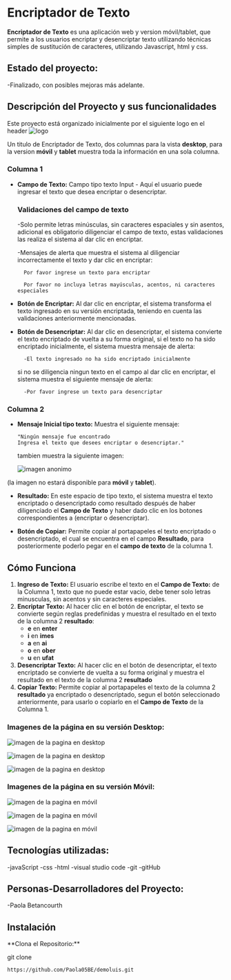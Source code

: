 <h1>Encriptador de Texto</h1>

**Encriptador de Texto** es una aplicación web y version móvil/tablet, que permite a los usuarios encriptar y desencriptar texto utilizando técnicas simples de sustitución de caracteres, utilizando Javascript, html y css.


<h2>Estado del proyecto:</h2>
-Finalizado, con posibles mejoras más adelante.

<h2>Descripción del Proyecto y sus funcionalidades</h2>

Este proyecto está organizado inicialmente por el siguiente logo en el header ![logo](./assets/Logo.png)

Un titulo de Encriptador de Texto, dos columnas para la vista **desktop**, para la version **móvil** y **tablet** muestra toda la información en una sola columna.

### Columna 1

- **Campo de Texto:** Campo tipo texto Input - Aquí el usuario puede ingresar el texto que desea encriptar o desencriptar.


    <h3>Validaciones del campo de texto</h3>
    -Solo permite letras minúsculas, sin caracteres espaciales y sin asentos, adicional es obligatorio diligenciar el campo de texto,         estas validaciones las realiza el sistema al dar clic en encriptar.
    
    -Mensajes de alerta que muestra el sistema al diligenciar incorrectamente el texto y dar clic en encriptar:

        Por favor ingrese un texto para encriptar
    
        Por favor no incluya letras mayúsculas, acentos, ni caracteres especiales
  

- **Botón de Encriptar:** Al dar clic en encriptar, el sistema transforma el texto ingresado en su versión encriptada, teniendo en cuenta las validaciones anteriormente mencionadas.
  
- **Botón de Desencriptar:** Al dar clic en desencriptar, el sistema convierte el texto encriptado de vuelta a su forma original, si el texto no ha sido encriptado inicialmente, el sistema muestra mensaje de alerta:
  
        -El texto ingresado no ha sido encriptado inicialmente
  
  si no se diligencia ningun texto en el campo al dar clic en encriptar, el sistema muestra el siguiente mensaje de alerta:

        -Por favor ingrese un texto para desencriptar


### Columna 2

- **Mensaje Inicial tipo texto:** Muestra el siguiente mensaje:
  
      "Ningún mensaje fue encontrado
      Ingresa el texto que desees encriptar o desencriptar."
  
  tambien muestra la siguiente imagen:

  ![imagen anonimo](./assets/Anonimo.png)


(la imagen no estará disponible para **móvil** y **tablet**).

- **Resultado:** En este espacio de tipo texto, el sistema muestra el texto encriptado o desencriptado como resultado después de haber diligenciado el **Campo de Texto** y haber dado clic en los botones correspondientes a (encriptar o desencriptar).
 
- **Botón de Copiar:** Permite copiar al portapapeles el texto encriptado o desencriptado, el cual se encuentra en el campo **Resultado**, para posteriormente poderlo pegar en el **campo de texto** de la columna 1.
  

<h2>Cómo Funciona</h2>

1. **Ingreso de Texto:** El usuario escribe el texto en el **Campo de Texto:** de la Columna 1, texto que no puede estar vacio, debe tener solo letras minusculas, sin acentos y sin caracteres especiales.
2. **Encriptar Texto:** Al hacer clic en el botón de encriptar, el texto se convierte según reglas predefinidas y muestra el resultado en el texto de la columna 2 **resultado**:
   - **e**  en **enter**
   - **i**  en **imes**
   - **a**  en  **ai**
   - **o**  en  **ober**
   - **u**  en **ufat**
3. **Desencriptar Texto:** Al hacer clic en el botón de desencriptar, el texto encriptado se convierte de vuelta a su forma original y muestra el resultado en el texto de la columna 2 **resultado**
4. **Copiar Texto:** Permite copiar al portapapeles el texto de la columna 2 **resultado** ya encriptado o desencriptado, segun el botón seleccionado anteriormente, para usarlo o copiarlo en el **Campo de Texto** de la Columna 1.

<h3>Imagenes de la página en su versión Desktop:</h3>

![imagen de la pagina en desktop](./imagenes/Pantallainicial.png)

![imagen de la pagina en desktop](./imagenes/Encriptar.png)

![imagen de la pagina en desktop](./imagenes/Desencriptar.png)


<h3>Imagenes de la página en su versión Móvil:</h3>

![imagen de la pagina en móvil](./imagenes/Pantallainicialmovil.png)

![imagen de la pagina en móvil](./imagenes/Encriptarmovil.png)

![imagen de la pagina en móvil](./imagenes/Desencriptarmovil.png)



<h2> Tecnologías utilizadas:</h2>
-javaScript
-css
-html
-visual studio code
-git
-gitHub

<h2>Personas-Desarrolladores del Proyecto:</h2>
-Paola Betancourth

<h2>Instalación</h2>
**Clona el Repositorio:**

git clone 

    https://github.com/Paola05BE/demoluis.git
